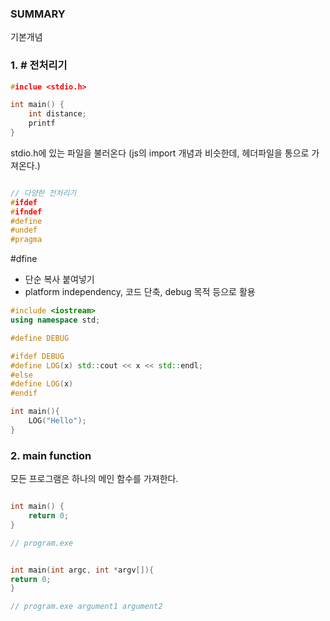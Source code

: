 
### SUMMARY
기본개념



### 1. # 전처리기

```cpp
#inclue <stdio.h>

int main() {
	int distance;
	printf
}
```

stdio.h에 있는 파일을 불러온다 (js의 import 개념과 비슷한데, 헤더파일을 통으로 가져온다.)


```cpp

// 다양한 전처리기
#ifdef
#ifndef
#define
#undef
#pragma
```


#dfine
- 단순 복사 붙여넣기
- platform independency, 코드 단축, debug 목적 등으로 활용
```cpp
#include <iostream>
using namespace std;

#define DEBUG

#ifdef DEBUG
#define LOG(x) std::cout << x << std::endl;
#else
#define LOG(x)
#endif

int main(){
	LOG("Hello");
}
```


### 2. main function

모든 프로그램은 하나의 메인 함수를 가져한다.

```cpp

int main() {
	return 0;
}

// program.exe


int main(int argc, int *argv[]){
return 0;
}

// program.exe argument1 argument2
```